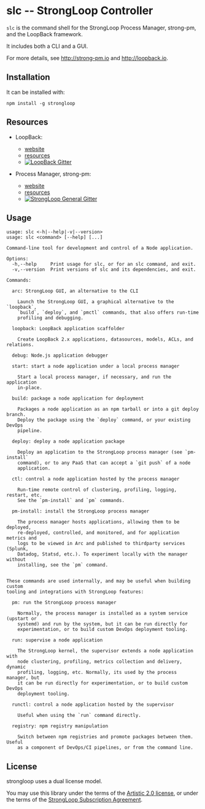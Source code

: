 # slc -- StrongLoop Controller

`slc` is the command shell for the StrongLoop Process Manager, strong-pm, and
the LoopBack framework.

It includes both a CLI and a GUI.

For more details, see http://strong-pm.io and http://loopback.io.

## Installation

It can be installed with:

    npm install -g strongloop


## Resources

- LoopBack:
  - [website](http://loopback.io)
  - [resources](https://github.com/strongloop/loopback#resources)
  - [![LoopBack Gitter](https://badges.gitter.im/Join%20Chat.svg)](https://gitter.im/strongloop/loopback)

- Process Manager, strong-pm:
  - [website](http://strong-pm.io)
  - [resources](https://github.com/strongloop/strong-pm#resources)
  - [![StrongLoop General Gitter](https://badges.gitter.im/Join%20Chat.svg)](https://gitter.im/strongloop/chat)

## Usage

```
usage: slc <-h|--help|-v|--version>
usage: slc <command> [--help] [...]

Command-line tool for development and control of a Node application.

Options:
  -h,--help     Print usage for slc, or for an slc command, and exit.
  -v,--version  Print versions of slc and its dependencies, and exit.

Commands:

  arc: StrongLoop GUI, an alternative to the CLI

    Launch the StrongLoop GUI, a graphical alternative to the `loopback`,
    `build`, `deploy`, and `pmctl` commands, that also offers run-time
    profiling and debugging.

  loopback: LoopBack application scaffolder

    Create LoopBack 2.x applications, datasources, models, ACLs, and relations.

  debug: Node.js application debugger

  start: start a node application under a local process manager

    Start a local process manager, if necessary, and run the application
    in-place.

  build: package a node application for deployment

    Packages a node application as an npm tarball or into a git deploy branch.
    Deploy the package using the `deploy` command, or your existing DevOps
    pipeline.

  deploy: deploy a node application package

    Deploy an application to the StrongLoop process manager (see `pm-install`
    command), or to any PaaS that can accept a `git push` of a node
    application.

  ctl: control a node application hosted by the process manager

    Run-time remote control of clustering, profiling, logging, restart, etc.
    See the `pm-install` and `pm` commands.

  pm-install: install the StrongLoop process manager

    The process manager hosts applications, allowing them to be deployed,
    re-deployed, controlled, and monitored, and for application metrics and
    logs to be viewed in Arc and published to thirdparty services (Splunk,
    Datadog, Statsd, etc.). To experiment locally with the manager without
    installing, see the `pm` command.


These commands are used internally, and may be useful when building custom
tooling and integrations with StrongLoop features:

  pm: run the StrongLoop process manager

    Normally, the process manager is installed as a system service (upstart or
    systemd) and run by the system, but it can be run directly for
    experimentation, or to build custom DevOps deployment tooling.

  run: supervise a node application

    The StrongLoop kernel, the supervisor extends a node application with
    node clustering, profiling, metrics collection and delivery, dynamic
    profiling, logging, etc. Normally, its used by the process manager, but
    it can be run directly for experimentation, or to build custom DevOps
    deployment tooling.

  runctl: control a node application hosted by the supervisor

    Useful when using the `run` command directly.

  registry: npm registry manipulation

    Switch between npm registries and promote packages between them. Useful
    as a component of DevOps/CI pipelines, or from the command line.
```


## License

strongloop uses a dual license model.

You may use this library under the terms of the [Artistic 2.0 license][],
or under the terms of the [StrongLoop Subscription Agreement][].

[Artistic 2.0 license]: http://opensource.org/licenses/Artistic-2.0
[StrongLoop Subscription Agreement]: http://strongloop.com/license
